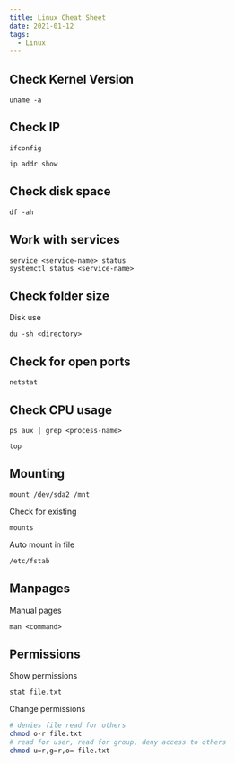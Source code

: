 ```yaml
---
title: Linux Cheat Sheet
date: 2021-01-12
tags:
  - Linux
---
```


## Check Kernel Version

```
uname -a
```

## Check IP

```
ifconfig
```

```
ip addr show
```

## Check disk space

```
df -ah
```

## Work with services

```
service <service-name> status
systemctl status <service-name>
```

## Check folder size

Disk use

```
du -sh <directory>
```

## Check for open ports

```
netstat
```

## Check CPU usage

```
ps aux | grep <process-name>
```

```
top
```

## Mounting

```
mount /dev/sda2 /mnt
```

Check for existing

```
mounts
```

Auto mount in file

```
/etc/fstab
```

## Manpages

Manual pages

```
man <command>
```

## Permissions

Show permissions

```
stat file.txt
```

Change permissions

```sh
# denies file read for others
chmod o-r file.txt
# read for user, read for group, deny access to others
chmod u=r,g=r,o= file.txt
```
